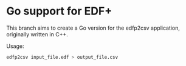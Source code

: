 Go support for EDF+
===================

This branch aims to create a Go version for the edfp2csv application, originally written in C++.

Usage:

``` sh
edfp2csv input_file.edf > output_file.csv
```
